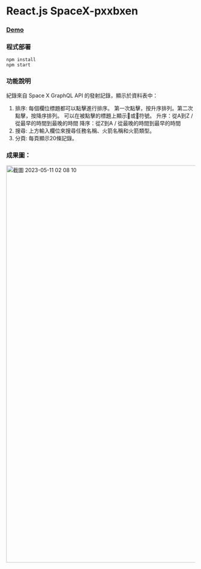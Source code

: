 # React.js SpaceX-pxxbxen
### [Demo](https://laken1384.github.io/spacex/)
### 程式部署
```shell
npm install
npm start
```
### 功能說明
紀錄來自 Space X GraphQL API 的發射記錄，顯示於資料表中：
1. 排序:
每個欄位標題都可以點擊進行排序。
第一次點擊，按升序排列。第二次點擊，按降序排列。
可以在被點擊的標題上顯示🔼或🔽符號。
升序：從A到Z / 從最早的時間到最晚的時間
降序：從Z到A / 從最晚的時間到最早的時間
2. 搜尋:
上方輸入欄位來搜尋任務名稱、火箭名稱和火箭類型。
3. 分頁:
每頁顯示20條記錄。

### 成果圖：
<img width="1060" alt="截圖 2023-05-11 02 08 10" src="https://github.com/laken1384/spacex/assets/43467156/9d912e87-d8f9-4fd8-889e-35d0d729f19e">
